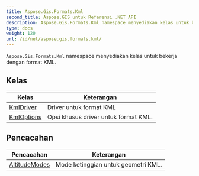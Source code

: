 ```yaml
---
title: Aspose.Gis.Formats.Kml
second_title: Aspose.GIS untuk Referensi .NET API
description: Aspose.Gis.Formats.Kml namespace menyediakan kelas untuk bekerja dengan format KML.
type: docs
weight: 120
url: /id/net/aspose.gis.formats.kml/
---
```

`Aspose.Gis.Formats.Kml` namespace menyediakan kelas untuk bekerja dengan format KML.

## Kelas

| Kelas | Keterangan |
| --- | --- |
| [KmlDriver](./kmldriver/) | Driver untuk format KML |
| [KmlOptions](./kmloptions/) | Opsi khusus driver untuk format KML. |
## Pencacahan

| Pencacahan | Keterangan |
| --- | --- |
| [AltitudeModes](./altitudemodes/) | Mode ketinggian untuk geometri KML. |


